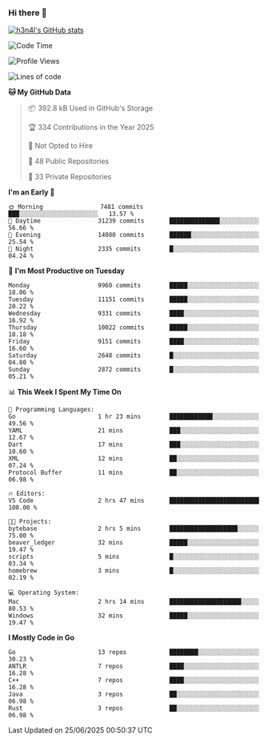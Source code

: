 ### Hi there 👋

[![h3n4l's GitHub stats](https://github-readme-stats.vercel.app/api?username=h3n4l&count_private=true&show_icons=true&theme=radical)](https://github.com/h3n4l/github-readme-stats)

<!--START_SECTION:waka-->
![Code Time](http://img.shields.io/badge/Code%20Time-2%2C208%20hrs%2054%20mins-blue)

![Profile Views](http://img.shields.io/badge/Profile%20Views-0-blue)

![Lines of code](https://img.shields.io/badge/From%20Hello%20World%20I%27ve%20Written-18.6%20million%20lines%20of%20code-blue)

**🐱 My GitHub Data** 

> 📦 392.8 kB Used in GitHub's Storage 
 > 
> 🏆 334 Contributions in the Year 2025
 > 
> 🚫 Not Opted to Hire
 > 
> 📜 48 Public Repositories 
 > 
> 🔑 33 Private Repositories 
 > 
**I'm an Early 🐤** 

```text
🌞 Morning                7481 commits        ███░░░░░░░░░░░░░░░░░░░░░░   13.57 % 
🌆 Daytime                31239 commits       ██████████████░░░░░░░░░░░   56.66 % 
🌃 Evening                14080 commits       ██████░░░░░░░░░░░░░░░░░░░   25.54 % 
🌙 Night                  2335 commits        █░░░░░░░░░░░░░░░░░░░░░░░░   04.24 % 
```
📅 **I'm Most Productive on Tuesday** 

```text
Monday                   9960 commits        █████░░░░░░░░░░░░░░░░░░░░   18.06 % 
Tuesday                  11151 commits       █████░░░░░░░░░░░░░░░░░░░░   20.22 % 
Wednesday                9331 commits        ████░░░░░░░░░░░░░░░░░░░░░   16.92 % 
Thursday                 10022 commits       █████░░░░░░░░░░░░░░░░░░░░   18.18 % 
Friday                   9151 commits        ████░░░░░░░░░░░░░░░░░░░░░   16.60 % 
Saturday                 2648 commits        █░░░░░░░░░░░░░░░░░░░░░░░░   04.80 % 
Sunday                   2872 commits        █░░░░░░░░░░░░░░░░░░░░░░░░   05.21 % 
```


📊 **This Week I Spent My Time On** 

```text
💬 Programming Languages: 
Go                       1 hr 23 mins        ████████████░░░░░░░░░░░░░   49.56 % 
YAML                     21 mins             ███░░░░░░░░░░░░░░░░░░░░░░   12.67 % 
Dart                     17 mins             ███░░░░░░░░░░░░░░░░░░░░░░   10.60 % 
XML                      12 mins             ██░░░░░░░░░░░░░░░░░░░░░░░   07.24 % 
Protocol Buffer          11 mins             ██░░░░░░░░░░░░░░░░░░░░░░░   06.98 % 

🔥 Editors: 
VS Code                  2 hrs 47 mins       █████████████████████████   100.00 % 

🐱‍💻 Projects: 
bytebase                 2 hrs 5 mins        ███████████████████░░░░░░   75.00 % 
beaver_ledger            32 mins             █████░░░░░░░░░░░░░░░░░░░░   19.47 % 
scripts                  5 mins              █░░░░░░░░░░░░░░░░░░░░░░░░   03.34 % 
homebrew                 3 mins              █░░░░░░░░░░░░░░░░░░░░░░░░   02.19 % 

💻 Operating System: 
Mac                      2 hrs 14 mins       ████████████████████░░░░░   80.53 % 
Windows                  32 mins             █████░░░░░░░░░░░░░░░░░░░░   19.47 % 
```

**I Mostly Code in Go** 

```text
Go                       13 repos            ████████░░░░░░░░░░░░░░░░░   30.23 % 
ANTLR                    7 repos             ████░░░░░░░░░░░░░░░░░░░░░   16.28 % 
C++                      7 repos             ████░░░░░░░░░░░░░░░░░░░░░   16.28 % 
Java                     3 repos             ██░░░░░░░░░░░░░░░░░░░░░░░   06.98 % 
Rust                     3 repos             ██░░░░░░░░░░░░░░░░░░░░░░░   06.98 % 
```




 Last Updated on 25/06/2025 00:50:37 UTC
<!--END_SECTION:waka-->

